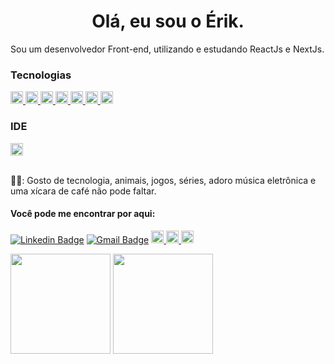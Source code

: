 <h1 align="center">Olá, eu sou o Érik.</h1>

<div>
  <p>Sou um desenvolvedor Front-end, utilizando e estudando ReactJs e NextJs.</p>
</div>

<div>
  <h3>Tecnologias</h3>
  <a href="https://www.javascript.com">
      <img height="20px" src="https://img.shields.io/badge/JavaScript-F7DF1E?style=for-the-badge&logo=javascript&logoColor=black">
  </a>
    <a href="https://www.typescriptlang.org">
      <img height="20px" src="https://img.shields.io/badge/Typescript-0077B5?style=for-the-badge&logo=typescript&logoColor=white">
  </a>
  <a href="https://developer.mozilla.org/en-US/docs/Web/CSS">
      <img height="20px" src="https://img.shields.io/badge/CSS3-1572B6?style=for-the-badge&logo=css3&logoColor=white">
  </a>
   <a href="https://sass-lang.com/">
      <img height="20px" src="https://img.shields.io/badge/SASS-hotpink.svg?style=for-the-badge&logo=SASS&logoColor=white">
  </a>
  <a href="https://developer.mozilla.org/en-US/docs/Glossary/HTML5">
      <img height="20px" src="https://img.shields.io/badge/HTML5-E34F26?style=flat-square&logo=HTML5&logoColor=white">
  </a>
  <a href="https://reactjs.org">
      <img height="20px" src="https://img.shields.io/badge/React-1DA1F2?style=for-the-badge&logo=React&logoColor=white">
  </a>
  
  <a href="https://nextjs.org/">
      <img height="20px" src="https://img.shields.io/badge/Next-black?style=for-the-badge&logo=next.js&logoColor=white">
  </a>
  
 </div>
 
 <div>
  <h3>IDE</h3>
  <a href="https://code.visualstudio.com/">
    <img height="20px" src="https://img.shields.io/badge/Visual%20Studio%20Code-0078d7.svg?style=for-the-badge&logo=visual-studio-code&logoColor=white">
  </a>
 </div>

 <br />
 
 <div>
  <p>🙋‍♂️: Gosto de tecnologia, animais, jogos, séries, adoro música eletrônica e uma xícara de café não pode faltar.
  </p>
 </div>

<div>
  <h4>Você pode me encontrar por aqui:</h4>

[![Linkedin Badge](https://img.shields.io/badge/-Linkedin-blue?style=flat-square&logo=Linkedin&logoColor=white&link=https://www.linkedin.com/in/erik-albuquerque/)](https://www.linkedin.com/in/erik-albuquerque/)
[![Gmail Badge](https://img.shields.io/badge/-Gmail-c14438?style=flat-square&logo=Gmail&logoColor=white&link=mailto:erik.albuquerque.oficial@gmail.com)](mailto:erik.albuquerque.oficial@gmail.com)
<a href="https://open.spotify.com/user/222ttbya6gpbwtzkz4y5yqn5i?si=becb539ec03d48e3&nd=1">
<img height="20px" src="https://img.shields.io/badge/Spotify-1ED760?&style=for-the-badge&logo=spotify&logoColor=white">
</a>
<a href="https://www.instagram.com/albuquerik">
<img height="20px" src="https://img.shields.io/badge/Instagram-E4405F?&style=for-the-badge&logo=Instagram&logoColor=white">
</a>
<a href="https://app.rocketseat.com.br/me/erik-albuquerque">
<img height="20px" src="https://img.shields.io/badge/Rocketseat-8257E6?&style=for-the-badge&logo=apacherocketmq&logoColor=white">
</a>

</div>

<div>
  <img height="160em"   align="center" src="https://github-readme-stats.vercel.app/api?username=erikalbuquerque&show_icons=true&theme=dark&include_all_commits=true&count_private=true">
  <img height="160em" align="center" src="https://github-readme-stats.vercel.app/api/top-langs/?username=erikalbuquerque&&layout=compact&hide=shell&theme=dark">
</div>

